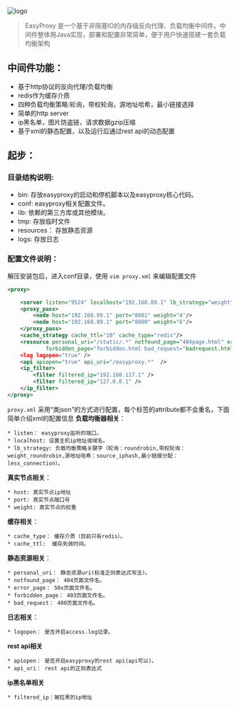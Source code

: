 ![logo](https://github.com/rpgmakervx/easyproxy/raw/master/resources/ep_logo.png)
>EasyProxy 是一个基于非阻塞IO的内存级反向代理、负载均衡中间件。中间件整体用Java实现，部署和配置非常简单，便于用户快速搭建一套负载均衡架构

## 中间件功能：
* 基于http协议的反向代理/负载均衡
* redis作为缓存介质
* 四种负载均衡策略:轮询，带权轮询，源地址哈希，最小链接选择
* 简单的http server
* ip黑名单，图片防盗链，请求数据gzip压缩
* 基于xml的静态配置，以及运行后通过rest api的动态配置

## 起步：

### 目录结构说明:

* bin:  存放easyproxy的启动和停机脚本以及easyproxy核心代码。
* conf: easyproxy相关配置文件。
* lib:  依赖的第三方库或其他模块。
* tmp:  存放临时文件
* resources： 存放静态资源
* logs: 存放日志

### 配置文件说明：
解压安装包后，进入conf目录，使用 `vim proxy.xml` 来编辑配置文件
```xml
<proxy>

    <server listen="9524" localhost="192.168.89.1" lb_strategy="weight"/>
    <proxy_pass>
        <node host="192.168.89.1" port="8081" weight="4"/>
        <node host="192.168.89.1" port="8080" weight="6"/>
    </proxy_pass>
    <cache_strategy cache_ttl="10" cache_type="redis"/>
    <resource personal_uri="/static/.*" notfound_page="404page.html" error_page="error.html"
            forbidden_page="forbidden.html bad_request="badrequest.html""/>
    <log logopen="true" />
    <api apiopen="true" api_uri="/easyproxy.*"  />
    <ip_filter>
        <filter filtered_ip="192.168.117.1" />
        <filter filtered_ip="127.0.0.1" />
    </ip_filter>
</proxy>
```
`proxy.xml` 采用“类json”的方式进行配置，每个标签的attribute都不会重名，下面简单介绍xml的配置信息
**负载均衡器相关**：

    * listen： easyproxy监听的端口。
    * localhost: 设置主机ip地址或域名。
    * lb_strategy: 负载均衡策略关键字（轮询：roundrobin,带权轮询：weight_roundrobin,源地址哈希：source_iphash,最小链接分配：less_connection）。

**真实节点相关**：

    * host: 真实节点ip地址
    * port: 真实节点端口号
    * weight: 真实节点的权重

**缓存相关**：

    * cache_type： 缓存介质（目前只有redis）。
    * cache_ttl:  缓存失效时间。

**静态资源相关**：

    * personal_uri： 静态资源uri(标准正则表达式写法)。
    * notfound_page： 404页面文件名。
    * error_page： 50x页面文件名。
    * forbidden_page： 403页面文件名。
    * bad_request： 400页面文件名。

**日志相关**：

    * logopen： 是否开启access.log记录。

**rest api相关**

    * apiopen： 是否开启easyproxy的rest api(api可以)。
    * api_uri： rest api的正则表达式

**ip黑名单相关**

    * filtered_ip：被拉黑的ip地址
